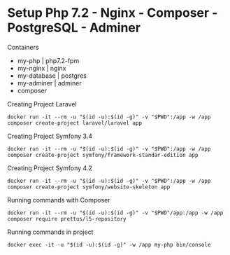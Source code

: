 # Setup Php 7.2 - Nginx - Composer - PostgreSQL - Adminer

Containers
- my-php | php7.2-fpm
- my-nginx | nginx
- my-database | postgres
- my-adminer | adminer
- composer

Creating Project Laravel
```
docker run -it --rm -u "$(id -u):$(id -g)" -v "$PWD":/app -w /app composer create-project laravel/laravel app 
```

Creating Project Symfony 3.4
```
docker run -it --rm -u "$(id -u):$(id -g)" -v "$PWD":/app -w /app composer create-project symfony/framework-standar-edition app 
```

Creating Project Symfony 4.2
```
docker run -it --rm -u "$(id -u):$(id -g)" -v "$PWD":/app -w /app composer create-project symfony/website-skeleton app 
```

Running commands with Composer
```
docker run -it --rm -u "$(id -u):$(id -g)" -v "$PWD"/app:/app -w /app composer require prettus/l5-repository
```

Running commands in project
```
docker exec -it -u "$(id -u):$(id -g)" -w /app my-php bin/console
```